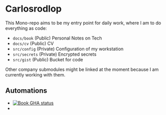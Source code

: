 # Carlosrodlop

This Mono-repo aims to be my entry point for daily work, where I am to do everything as code:

* `docs/book` (Public) Personal Notes on Tech
* `docs/cv` (Public) CV
* `src/config` (Private) Configuration of my workstation
* `src/secrets` (Private) Encrypted secrets
* `src/gist` (Public) Bucket for code

Other company submodules might be linked at the moment because I am currently working with them.

## Automations

* [![Book GHA status](https://github.com/carlosrodlop/carlosrodlop/actions/workflows/convert-to-pdf.yml/badge.svg)](https://github.com/carlosrodlop/carlosrodlop/actions/workflows/book-to-pdf.yml)
*
